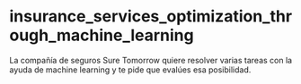 # insurance_services_optimization_through_machine_learning
La compañía de seguros Sure Tomorrow quiere resolver varias tareas con la ayuda de machine learning y te pide que evalúes esa posibilidad.

